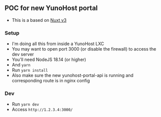 ## POC for new YunoHost portal

- This is a based on [Nuxt v3](https://nuxt.com/)

### Setup 

- I'm doing all this from inside a YunoHost LXC
- You may want to open port 3000 (or disable the firewall) to access the dev server
- You'll need NodeJS 18.14 (or higher)
- And `yarn`
- Run `yarn install`
- Also make sure the new yunohost-portal-api is running and corresponding route is in nginx config

### Dev

- Run `yarn dev`
- Access `http://1.2.3.4:3000/`
